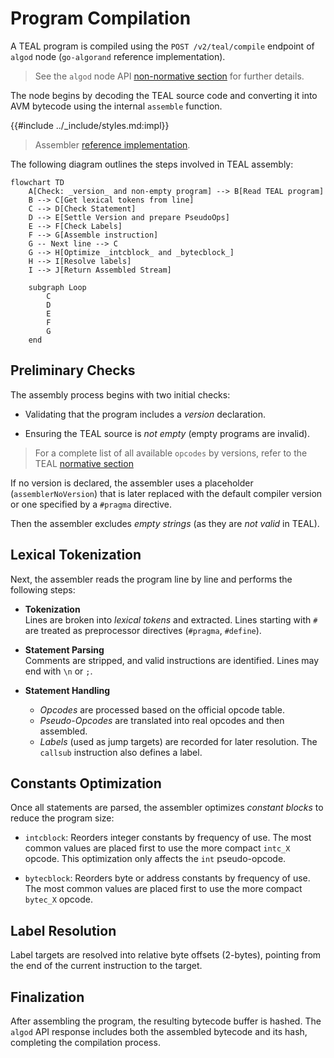 # Program Compilation

A TEAL program is compiled using the `POST /v2/teal/compile` endpoint of `algod`
node (`go-algorand` reference implementation).

> See the `algod` node API [non-normative section](./api-overview.md) for further
> details.

The node begins by decoding the TEAL source code and converting it into AVM bytecode
using the internal `assemble` function.

{{#include ../_include/styles.md:impl}}
> Assembler [reference implementation](https://github.com/algorand/go-algorand/blob/df0613a04432494d0f437433dd1efd02481db838/data/transactions/logic/assembler.go#L2039-L2158).

The following diagram outlines the steps involved in TEAL assembly:

```mermaid
flowchart TD
    A[Check: _version_ and non-empty program] --> B[Read TEAL program]
    B --> C[Get lexical tokens from line]
    C --> D[Check Statement]
    D --> E[Settle Version and prepare PseudoOps]
    E --> F[Check Labels]
    F --> G[Assemble instruction]
    G -- Next line --> C
    G --> H[Optimize _intcblock_ and _bytecblock_]
    H --> I[Resolve labels]
    I --> J[Return Assembled Stream]

    subgraph Loop
        C
        D
        E
        F
        G
    end
```

## Preliminary Checks

The assembly process begins with two initial checks:

- Validating that the program includes a _version_ declaration.

- Ensuring the TEAL source is _not empty_ (empty programs are invalid).

> For a complete list of all available `opcodes` by versions, refer to the TEAL [normative section](./TEAL_opcodes.md) 

If no version is declared, the assembler uses a placeholder (`assemblerNoVersion`)
that is later replaced with the default compiler version or one specified by a `#pragma`
directive.

Then the assembler excludes _empty strings_ (as they are _not valid_ in TEAL).

## Lexical Tokenization

Next, the assembler reads the program line by line and performs the following steps:

- **Tokenization**\
Lines are broken into _lexical tokens_ and extracted. Lines starting with `#` are
treated as preprocessor directives (`#pragma`, `#define`).

- **Statement Parsing**\
Comments are stripped, and valid instructions are identified. Lines may end with
`\n` or `;`.

- **Statement Handling**
  - _Opcodes_ are processed based on the official opcode table.
  - _Pseudo-Opcodes_ are translated into real opcodes and then assembled. 
  - _Labels_ (used as jump targets) are recorded for later resolution. The `callsub`
  instruction also defines a label.

## Constants Optimization

Once all statements are parsed, the assembler optimizes _constant blocks_ to reduce
the program size:

- `intcblock`: Reorders integer constants by frequency of use. The most common values
are placed first to use the more compact `intc_X` opcode. This optimization only
affects the `int` pseudo-opcode.

- `bytecblock`: Reorders byte or address constants by frequency of use. The most
common values are placed first to use the more compact `bytec_X` opcode.

## Label Resolution

Label targets are resolved into relative byte offsets (2-bytes), pointing from the
end of the current instruction to the target.

## Finalization

After assembling the program, the resulting bytecode buffer is hashed. The `algod`
API response includes both the assembled bytecode and its hash, completing the compilation
process.